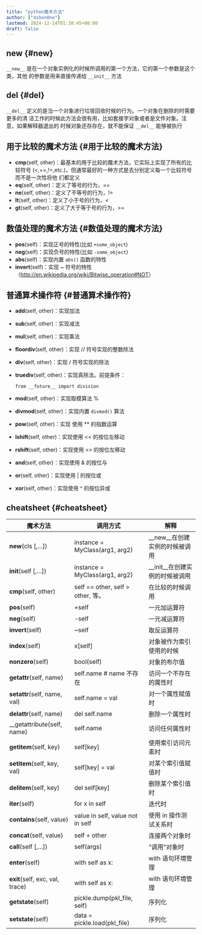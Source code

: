 ```yaml
---
title: "python魔术方法"
author: ["4shen0ne"]
lastmod: 2024-12-14T01:38:45+08:00
draft: false
---
```


## new {#new}

`__new__` 是在一个对象实例化的时候所调用的第一个方法，它的第一个参数是这个类，其他
的参数是用来直接传递给 `__init__` 方法


## del {#del}

`__del__` 定义的是当一个对象进行垃圾回收时候的行为。一个对象在删除的时需要更多的清
洁工作的时候此方法会很有用，比如套接字对象或者是文件对象。注意，如果解释器退出的
时候对象还存存在，就不能保证 `__del__` 能够被执行


## 用于比较的魔术方法 {#用于比较的魔术方法}

-   __cmp__(self, other)：最基本的用于比较的魔术方法，它实际上实现了所有的比较符号
    (&lt;,==,!=,etc.)，但通常最好的一种方式是去分别定义每一个比较符号而不是一次性将他
    们都定义
-   __eq__(self, other)：定义了等号的行为，==
-   __ne__(self, other)：定义了不等号的行为，!=
-   __lt__(self, other)：定义了小于号的行为，&lt;
-   __gt__(self, other)：定义了大于等于号的行为，&gt;=


## 数值处理的魔术方法 {#数值处理的魔术方法}

-   __pos__(self)：实现正号的特性(比如 `+some_object`)
-   __neg__(self)：实现负号的特性(比如 `-some_object`)
-   __abs__(self)：实现内置 `abs()` 函数的特性
-   __invert__(self)：实现 ~ 符号的特性（<http://en.wikipedia.org/wiki/Bitwise_operation#NOT>）


## 普通算术操作符 {#普通算术操作符}

-   __add__(self, other)：实现加法
-   __sub__(self, other)：实现减法
-   __mul__(self, other)：实现乘法
-   __floordiv__(self, other)：实现 // 符号实现的整数除法
-   __div__(self, other)：实现 / 符号实现的除法
-   __truediv__(self, other)：实现真除法。前提条件：

    ```text
    from __future__ import division
    ```
-   __mod__(self, other)：实现取模算法 %
-   __divmod__(self, other)：实现内置 `divmod()` 算法
-   __pow__(self, other)：实现 使用 \*\* 的指数运算
-   __lshift__(self, other)：实现使用 &lt;&lt; 的按位左移动
-   __rshift__(self, other)：实现使用 &gt;&gt; 的按位左移动
-   __and__(self, other)：实现使用 &amp; 的按位与
-   __or__(self, other)：实现使用 | 的按位或
-   __xor__(self, other)：实现使用 ^ 的按位异或


## cheatsheet {#cheatsheet}

| 魔术方法                        | 调用方式                           | 解释                |
|-----------------------------|--------------------------------|-------------------|
| __new__(cls [,...])             | instance = MyClass(arg1, arg2)     | __new__在创建实例的时候被调用 |
| __init__(self [,...])           | instance = MyClass(arg1, arg2)     | __init__在创建实例的时候被调用 |
| __cmp__(self, other)            | self == other, self &gt; other, 等。 | 在比较的时候调用    |
| __pos__(self)                   | +self                              | 一元加运算符        |
| __neg__(self)                   | -self                              | 一元减运算符        |
| __invert__(self)                | ~self                              | 取反运算符          |
| __index__(self)                 | x[self]                            | 对象被作为索引使用的时候 |
| __nonzero__(self)               | bool(self)                         | 对象的布尔值        |
| __getattr__(self, name)         | self.name # name 不存在            | 访问一个不存在的属性时 |
| __setattr__(self, name, val)    | self.name = val                    | 对一个属性赋值时    |
| __delattr__(self, name)         | del self.name                      | 删除一个属性时      |
| __getattribute(self, name)      | self.name                          | 访问任何属性时      |
| __getitem__(self, key)          | self[key]                          | 使用索引访问元素时  |
| __setitem__(self, key, val)     | self[key] = val                    | 对某个索引值赋值时  |
| __delitem__(self, key)          | del self[key]                      | 删除某个索引值时    |
| __iter__(self)                  | for x in self                      | 迭代时              |
| __contains__(self, value)       | value in self, value not in self   | 使用 in 操作测试关系时 |
| __concat__(self, value)         | self + other                       | 连接两个对象时      |
| __call__(self [,...])           | self(args)                         | “调用”对象时        |
| __enter__(self)                 | with self as x:                    | with 语句环境管理   |
| __exit__(self, exc, val, trace) | with self as x:                    | with 语句环境管理   |
| __getstate__(self)              | pickle.dump(pkl_file, self)        | 序列化              |
| __setstate__(self)              | data = pickle.load(pkl_file)       | 序列化              |
